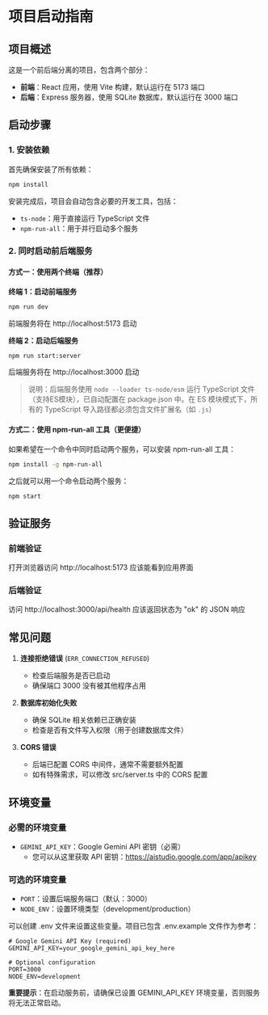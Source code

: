 # 项目启动指南

## 项目概述
这是一个前后端分离的项目，包含两个部分：
- **前端**：React 应用，使用 Vite 构建，默认运行在 5173 端口
- **后端**：Express 服务器，使用 SQLite 数据库，默认运行在 3000 端口

## 启动步骤

### 1. 安装依赖
首先确保安装了所有依赖：

```bash
npm install
```

安装完成后，项目会自动包含必要的开发工具，包括：
- `ts-node`：用于直接运行 TypeScript 文件
- `npm-run-all`：用于并行启动多个服务

### 2. 同时启动前后端服务

#### 方式一：使用两个终端（推荐）

**终端 1：启动前端服务**
```bash
npm run dev
```
前端服务将在 http://localhost:5173 启动

**终端 2：启动后端服务**
```bash
npm run start:server
```
后端服务将在 http://localhost:3000 启动

> 说明：后端服务使用 `node --loader ts-node/esm` 运行 TypeScript 文件（支持ES模块），已自动配置在 package.json 中。在 ES 模块模式下，所有的 TypeScript 导入路径都必须包含文件扩展名（如 `.js`）

#### 方式二：使用 npm-run-all 工具（更便捷）

如果希望在一个命令中同时启动两个服务，可以安装 npm-run-all 工具：

```bash
npm install -g npm-run-all
```

之后就可以用一个命令启动两个服务：

```bash
npm start
```

## 验证服务

### 前端验证
打开浏览器访问 http://localhost:5173 应该能看到应用界面

### 后端验证
访问 http://localhost:3000/api/health 应该返回状态为 "ok" 的 JSON 响应

## 常见问题

1. **连接拒绝错误** (`ERR_CONNECTION_REFUSED`)
   - 检查后端服务是否已启动
   - 确保端口 3000 没有被其他程序占用

2. **数据库初始化失败**
   - 确保 SQLite 相关依赖已正确安装
   - 检查是否有文件写入权限（用于创建数据库文件）

3. **CORS 错误**
   - 后端已配置 CORS 中间件，通常不需要额外配置
   - 如有特殊需求，可以修改 src/server.ts 中的 CORS 配置

## 环境变量

### 必需的环境变量
- `GEMINI_API_KEY`：Google Gemini API 密钥（必需）
  - 您可以从这里获取 API 密钥：https://aistudio.google.com/app/apikey

### 可选的环境变量
- `PORT`：设置后端服务端口（默认：3000）
- `NODE_ENV`：设置环境类型（development/production）

可以创建 .env 文件来设置这些变量。项目已包含 .env.example 文件作为参考：

```env
# Google Gemini API Key (required)
GEMINI_API_KEY=your_google_gemini_api_key_here

# Optional configuration
PORT=3000
NODE_ENV=development
```

**重要提示**：在启动服务前，请确保已设置 GEMINI_API_KEY 环境变量，否则服务将无法正常启动。